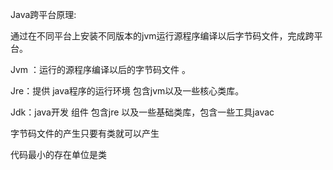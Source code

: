 Java跨平台原理:

  通过在不同平台上安装不同版本的jvm运行源程序编译以后字节码文件，完成跨平台。

  

Jvm ：运行的源程序编译以后的字节码文件 。

Jre：提供 java程序的运行环境  包含jvm以及一些核心类库。

Jdk：java开发 组件 包含jre 以及一些基础类库，包含一些工具javac 



字节码文件的产生只要有类就可以产生 

 代码最小的存在单位是类